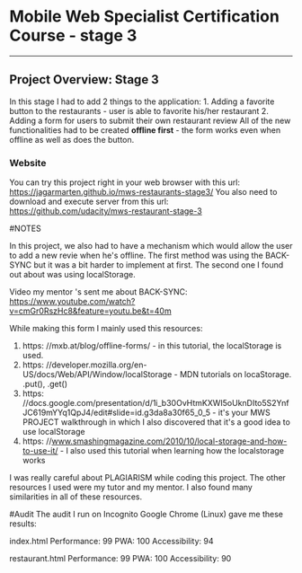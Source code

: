 # Mobile Web Specialist Certification Course - stage 3
---

## Project Overview: Stage 3

In this stage I had to add 2 things to the application:
    1. Adding a favorite button to the restaurants - user is able to favorite his/her restaurant
    2. Adding a form for users to submit their own restaurant review
All of the new functionalities had to be created **offline first** - the form works even when offline as well as does the button.

### Website

You can try this project right in your web browser with this url: https://jagarmarten.github.io/mws-restaurants-stage3/
You also need to download and execute server from this url: https://github.com/udacity/mws-restaurant-stage-3

#NOTES

In this project, we also had to have a mechanism which would allow the user to add a new revie when he's offline. The first method was using the BACK-SYNC but it was a bit harder to implement at first. The second one I found out about was using localStorage.
   
Video my mentor 's sent me about BACK-SYNC: https://www.youtube.com/watch?v=cmGr0RszHc8&feature=youtu.be&t=40m
    
While making this form I mainly used this resources:
1. https: //mxb.at/blog/offline-forms/ - in this tutorial, the localStorage is used.
2. https: //developer.mozilla.org/en-US/docs/Web/API/Window/localStorage - MDN tutorials on locaStorage. .put(), .get()
3. https: //docs.google.com/presentation/d/1i_b30OvHtmKXWI5oUknDIto5S2YnfJC619mYYq1QpJ4/edit#slide=id.g3da8a30f65_0_5 - it's your MWS PROJECT walkthrough in which I also discovered that it's a good idea to use localStorage
4. https: //www.smashingmagazine.com/2010/10/local-storage-and-how-to-use-it/ - I also used this tutorial when learning how the localstorage works
    
I was really careful about PLAGIARISM while coding this project. The other resources I used were my tutor and my mentor. I also found many similarities in all of these resources.

#Audit
The audit I run on Incognito Google Chrome (Linux) gave me these results:

index.html
    Performance: 99
    PWA: 100
    Accessibility: 94

restaurant.html
    Performance: 99
    PWA: 100
    Accessibility: 90